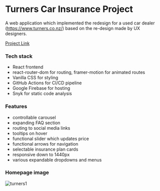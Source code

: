 

# Turners Car Insurance Project

A web application which implemented the redesign for a used car dealer (https://www.turners.co.nz/) based on the re-design made by UX designers.

[Project Link](https://turners-car-insurance.web.app/)

### Tech stack

- React frontend
- react-router-dom for routing, framer-motion for animated routes
- Vanilla CSS for styling
- GitHub Actions for CI/CD pipeline
- Google Firebase for hosting 
- Snyk for static code analysis 

### Features

- controllable carousel 
- expanding FAQ section
- routing to social media links
- tooltips on hover
- functional slider which updates price
- functional arrows for navigation
- selectable insurance plan cards
- responsive down to 1440px
- various expandable dropdowns and menus

### Homepage image
![turners1](https://user-images.githubusercontent.com/80297497/173236210-ad056621-1730-4231-8646-7a17131b7d57.PNG)
